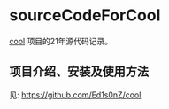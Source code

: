 # sourceCodeForCool
[cool](https://github.com/Ed1s0nZ/cool) 项目的21年源代码记录。

## 项目介绍、安装及使用方法
见: https://github.com/Ed1s0nZ/cool
